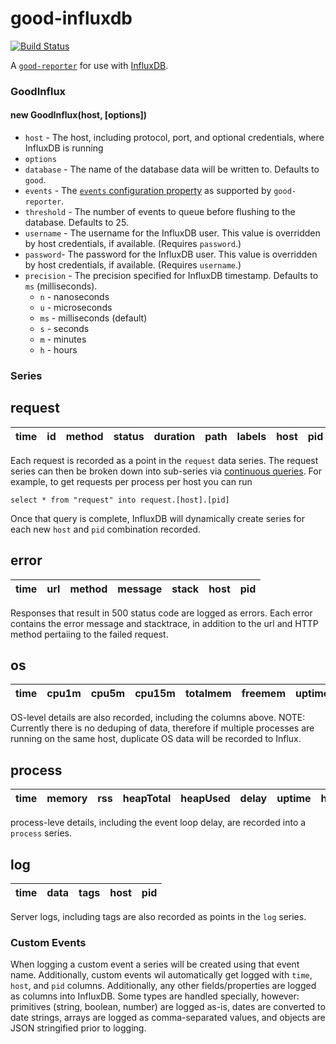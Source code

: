 # good-influxdb

[![Build Status](https://travis-ci.org/krakenjs/good-influxdb.svg)](https://travis-ci.org/krakenjs/good-influxdb)

A [`good-reporter`](https://github.com/hapijs/good-reporter) for use with [InfluxDB](http://influxdb.com/).

### GoodInflux

#### new GoodInflux(host, [options])
- `host` - The host, including protocol, port, and optional credentials, where InfluxDB is running
- `options`
 - `database` - The name of the database data will be written to. Defaults to `good`.
 - `events` - The [`events` configuration property](https://github.com/hapijs/good-reporter#new-goodreporter-options) as supported by `good-reporter`.
 - `threshold` - The number of events to queue before flushing to the database. Defaults to 25.
 - `username` - The username for the InfluxDB user. This value is overridden by host credentials, if available. (Requires `password`.)
 - `password`- The password for the InfluxDB user. This value is overridden by host credentials, if available. (Requires `username`.)
 - `precision` - The precision specified for InfluxDB timestamp. Defaults to `ms` (milliseconds).
    - `n` - nanoseconds
    - `u` - microseconds
    - `ms` - milliseconds (default)
    - `s` - seconds
    - `m` - minutes
    - `h` - hours


### Series

## request

 time | id | method | status | duration | path | labels | host | pid
------|----|--------|--------|----------|------|--------|------|-----

Each request is recorded as a point in the `request` data series. The request series can then be broken down into sub-series via [continuous queries](http://influxdb.com/docs/v0.8/api/continuous_queries.html). For example, to get requests per process per host you can run
```
select * from "request" into request.[host].[pid]
```

Once that query is complete, InfluxDB will dynamically create series for each new `host` and `pid` combination recorded.


## error


 time | url | method | message | stack | host | pid
------|-----|--------|---------|-------|------|-----

Responses that result in 500 status code are logged as errors. Each error contains the error message and stacktrace, in addition to the url and HTTP method pertaiing to the failed request.


## os
 time | cpu1m | cpu5m | cpu15m | totalmem | freemem | uptime | host | pid
------|-------|-------|--------|----------|---------|--------|------|-----

OS-level details are also recorded, including the columns above.
NOTE: Currently there is no deduping of data, therefore if multiple processes are running on the same host, duplicate OS data will be recorded to Influx.


## process
 time | memory | rss | heapTotal | heapUsed | delay | uptime | host | pid
------|--------|-----|-----------|----------|-------|--------|------|-----

process-leve details, including the event loop delay, are recorded into a `process` series.


## log

 time | data | tags | host | pid
------|------|------|------|-----

Server logs, including tags are also recorded as points in the `log` series.


### Custom Events
When logging a custom event a series will be created using that event name. Additionally, custom events wil automatically get logged with `time`, `host`, and `pid` columns. Additionally, any other fields/properties are logged as columns into InfluxDB. Some types are handled specially, however: primitives (string, boolean, number) are logged as-is, dates are converted to date strings, arrays are logged as comma-separated values, and objects are JSON stringified prior to logging.
